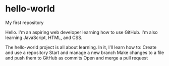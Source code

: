 # hello-world
My first repository 

Hello. I'm an aspiring web developer learning how to use GitHub. I'm also learning JavaScript, HTML, and CSS. 

The hello-world project is all about learning. In it, I'll learn how to:
Create and use a repository
Start and manage a new branch
Make changes to a file and push them to GitHub as commits
Open and merge a pull request

